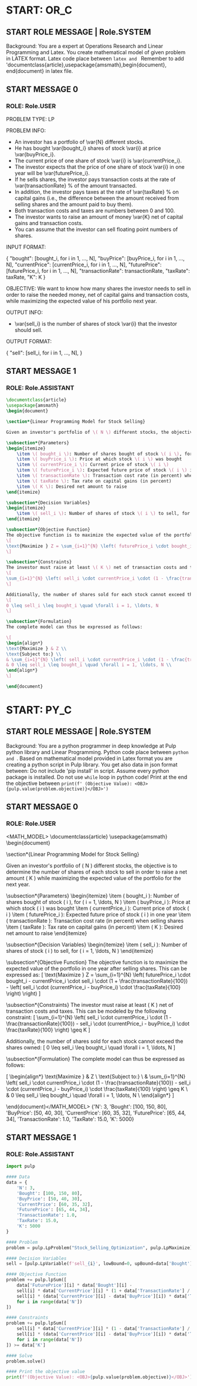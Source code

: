 # START: OR_C 
## START ROLE MESSAGE | Role.SYSTEM 
Background: You are a expert at Operations Research and Linear Programming and Latex. You create mathematical model of given problem in LATEX format. Latex code place between ```latex and ``` Remember to add 'documentclass{article},usepackage{amsmath},begin{document}, end{document} in latex file. 
## START MESSAGE 0 
### ROLE: Role.USER
<DESCRIPTION>
PROBLEM TYPE: LP

PROBLEM INFO: 

- An investor has a portfolio of \var{N} different stocks.
- He has bought \var{bought_i} shares of stock \var{i} at price \var{buyPrice_i}. 
- The current price of one share of stock \var{i} is \var{currentPrice_i}.
- The investor expects that the price of one share of stock \var{i} in one year will be \var{futurePrice_i}.
- If he sells shares, the investor pays transaction costs at the rate of \var{transactionRate} % of the amount transacted.
- In addition, the investor pays taxes at the rate of \var{taxRate} % on capital gains (i.e., the difference between the amount received from selling shares and the amount paid to buy them).
- Both transaction costs and taxes are numbers between 0 and 100.
- The investor wants to raise an amount of money \var{K} net of capital gains and transaction costs.
- You can assume that the investor can sell floating point numbers of shares.

INPUT FORMAT: 

{
    "bought": [bought_i, for i in 1, ..., N],
    "buyPrice": [buyPrice_i, for i in 1, ..., N],
    "currentPrice": [currentPrice_i, for i in 1, ..., N],
    "futurePrice": [futurePrice_i, for i in 1, ..., N],
    "transactionRate": transactionRate,
    "taxRate": taxRate,
    "K": K
}

OBJECTIVE: We want to know how many shares the investor needs to sell in order to raise the needed money, net of capital gains and transaction costs, while maximizing the expected value of his portfolio next year.

OUTPUT INFO:

- \var{sell_i} is the number of shares of stock \var{i} that the investor should sell.

OUTPUT FORMAT:

{
    "sell": [sell_i, for i in 1, ..., N],
}

</DESCRIPTION>


## START MESSAGE 1 
### ROLE: Role.ASSISTANT
```latex
\documentclass{article}
\usepackage{amsmath}
\begin{document}

\section*{Linear Programming Model for Stock Selling}

Given an investor's portfolio of \( N \) different stocks, the objective is to determine the number of shares of each stock to sell in order to raise a net amount \( K \) while maximizing the expected value of the portfolio for the next year.

\subsection*{Parameters}
\begin{itemize}
    \item \( bought_i \): Number of shares bought of stock \( i \), for \( i = 1, \ldots, N \)
    \item \( buyPrice_i \): Price at which stock \( i \) was bought
    \item \( currentPrice_i \): Current price of stock \( i \)
    \item \( futurePrice_i \): Expected future price of stock \( i \) in one year
    \item \( transactionRate \): Transaction cost rate (in percent) when selling shares
    \item \( taxRate \): Tax rate on capital gains (in percent)
    \item \( K \): Desired net amount to raise
\end{itemize}

\subsection*{Decision Variables}
\begin{itemize}
    \item \( sell_i \): Number of shares of stock \( i \) to sell, for \( i = 1, \ldots, N \)
\end{itemize}

\subsection*{Objective Function}
The objective function is to maximize the expected value of the portfolio in one year after selling shares. This can be expressed as:
\[
\text{Maximize } Z = \sum_{i=1}^{N} \left( futurePrice_i \cdot bought_i - currentPrice_i \cdot sell_i \cdot (1 + \frac{transactionRate}{100}) - \left( sell_i \cdot (currentPrice_i - buyPrice_i) \cdot \frac{taxRate}{100} \right) \right)
\]

\subsection*{Constraints}
The investor must raise at least \( K \) net of transaction costs and taxes. This can be modeled by the following constraint:
\[
\sum_{i=1}^{N} \left( sell_i \cdot currentPrice_i \cdot (1 - \frac{transactionRate}{100}) - sell_i \cdot (currentPrice_i - buyPrice_i) \cdot \frac{taxRate}{100} \right) \geq K
\]

Additionally, the number of shares sold for each stock cannot exceed the shares owned:
\[
0 \leq sell_i \leq bought_i \quad \forall i = 1, \ldots, N
\]

\subsection*{Formulation}
The complete model can thus be expressed as follows:

\[
\begin{align*}
\text{Maximize } & Z \\
\text{Subject to:} \\
& \sum_{i=1}^{N} \left( sell_i \cdot currentPrice_i \cdot (1 - \frac{transactionRate}{100}) - sell_i \cdot (currentPrice_i - buyPrice_i) \cdot \frac{taxRate}{100} \right) \geq K \\
& 0 \leq sell_i \leq bought_i \quad \forall i = 1, \ldots, N \\
\end{align*}
\]

\end{document}
```

# START: PY_C 
## START ROLE MESSAGE | Role.SYSTEM 
Background: You are a python programmer in deep knowledge at Pulp python library and Linear Programming. Python code place between ```python and ```. Based on mathematical model provided in Latex format you are creating a python script in Pulp library. You get also data in json format between: <DATA></DATA> Do not include 'pip install' in script. Assume every python package is installed. Do not use `while` loop in python code! Print at the end the objective between <OBJ></OBJ> `print(f' (Objective Value): <OBJ>{pulp.value(problem.objective)}</OBJ>')` 
## START MESSAGE 0 
### ROLE: Role.USER
<MATH_MODEL>
\documentclass{article}
\usepackage{amsmath}
\begin{document}

\section*{Linear Programming Model for Stock Selling}

Given an investor's portfolio of \( N \) different stocks, the objective is to determine the number of shares of each stock to sell in order to raise a net amount \( K \) while maximizing the expected value of the portfolio for the next year.

\subsection*{Parameters}
\begin{itemize}
    \item \( bought_i \): Number of shares bought of stock \( i \), for \( i = 1, \ldots, N \)
    \item \( buyPrice_i \): Price at which stock \( i \) was bought
    \item \( currentPrice_i \): Current price of stock \( i \)
    \item \( futurePrice_i \): Expected future price of stock \( i \) in one year
    \item \( transactionRate \): Transaction cost rate (in percent) when selling shares
    \item \( taxRate \): Tax rate on capital gains (in percent)
    \item \( K \): Desired net amount to raise
\end{itemize}

\subsection*{Decision Variables}
\begin{itemize}
    \item \( sell_i \): Number of shares of stock \( i \) to sell, for \( i = 1, \ldots, N \)
\end{itemize}

\subsection*{Objective Function}
The objective function is to maximize the expected value of the portfolio in one year after selling shares. This can be expressed as:
\[
\text{Maximize } Z = \sum_{i=1}^{N} \left( futurePrice_i \cdot bought_i - currentPrice_i \cdot sell_i \cdot (1 + \frac{transactionRate}{100}) - \left( sell_i \cdot (currentPrice_i - buyPrice_i) \cdot \frac{taxRate}{100} \right) \right)
\]

\subsection*{Constraints}
The investor must raise at least \( K \) net of transaction costs and taxes. This can be modeled by the following constraint:
\[
\sum_{i=1}^{N} \left( sell_i \cdot currentPrice_i \cdot (1 - \frac{transactionRate}{100}) - sell_i \cdot (currentPrice_i - buyPrice_i) \cdot \frac{taxRate}{100} \right) \geq K
\]

Additionally, the number of shares sold for each stock cannot exceed the shares owned:
\[
0 \leq sell_i \leq bought_i \quad \forall i = 1, \ldots, N
\]

\subsection*{Formulation}
The complete model can thus be expressed as follows:

\[
\begin{align*}
\text{Maximize } & Z \\
\text{Subject to:} \\
& \sum_{i=1}^{N} \left( sell_i \cdot currentPrice_i \cdot (1 - \frac{transactionRate}{100}) - sell_i \cdot (currentPrice_i - buyPrice_i) \cdot \frac{taxRate}{100} \right) \geq K \\
& 0 \leq sell_i \leq bought_i \quad \forall i = 1, \ldots, N \\
\end{align*}
\]

\end{document}</MATH_MODEL>
<DATA>
{'N': 3, 'Bought': [100, 150, 80], 'BuyPrice': [50, 40, 30], 'CurrentPrice': [60, 35, 32], 'FuturePrice': [65, 44, 34], 'TransactionRate': 1.0, 'TaxRate': 15.0, 'K': 5000}</DATA>


## START MESSAGE 1 
### ROLE: Role.ASSISTANT
```python
import pulp

#### Data
data = {
    'N': 3,
    'Bought': [100, 150, 80],
    'BuyPrice': [50, 40, 30],
    'CurrentPrice': [60, 35, 32],
    'FuturePrice': [65, 44, 34],
    'TransactionRate': 1.0,
    'TaxRate': 15.0,
    'K': 5000
}

#### Problem
problem = pulp.LpProblem("Stock_Selling_Optimization", pulp.LpMaximize)

#### Decision Variables
sell = [pulp.LpVariable(f'sell_{i}', lowBound=0, upBound=data['Bought'][i], cat='Continuous') for i in range(data['N'])]

#### Objective Function
problem += pulp.lpSum([
    data['FuturePrice'][i] * data['Bought'][i] -
    sell[i] * data['CurrentPrice'][i] * (1 + data['TransactionRate'] / 100) -
    sell[i] * (data['CurrentPrice'][i] - data['BuyPrice'][i]) * data['TaxRate'] / 100
    for i in range(data['N'])
])

#### Constraints
problem += pulp.lpSum([
    sell[i] * data['CurrentPrice'][i] * (1 - data['TransactionRate'] / 100) -
    sell[i] * (data['CurrentPrice'][i] - data['BuyPrice'][i]) * data['TaxRate'] / 100
    for i in range(data['N'])
]) >= data['K']

#### Solve
problem.solve()

#### Print the objective value
print(f'(Objective Value): <OBJ>{pulp.value(problem.objective)}</OBJ>')
```

